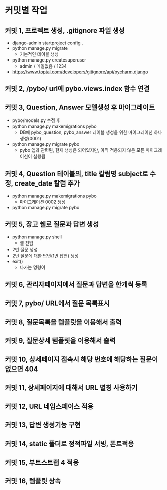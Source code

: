 # 커밋별 작업

## 커밋 1, 프로젝트 생성, .gitignore 파일 생성
- django-admin startproject config .
- python manage.py migrate
  - 기본적인 테이블 생성
- python manage.py createsuperuser
  - admin / 메일없음 / 1234 
- https://www.toptal.com/developers/gitignore/api/pycharm,django

## 커밋 2, /pybo/ url에 pybo.views.index 함수 연결

## 커밋 3, Question, Answer 모델생성 후 마이그레이트
- pybo/models.py 수정 후
- python manage.py makemigrations pybo
  - DB에 pybo_question, pybo_answer 테이블 생성을 위한 마이그레이션 하나 생성(0001)
- python manage.py migrate pybo
  - pybo 앱과 관련된, 현재 생성은 되어있지만, 아직 적용되지 않은 모든 마이그레이션이 실행됨

## 커밋 4, Question 테이블의, title 칼럼명 subject로 수정, create_date 칼럼 추가
- python manage.py makemigrations pybo
  - 마이그레이션 0002 생성 
- python manage.py migrate pybo

## 커밋 5, 장고 쉘로 질문과 답변 생성
- python manage.py shell
  - 쉘 진입
- 2번 질문 생성
- 2번 질문에 대한 답변(1번 답변) 생성
- exit()
  - 나가는 명령어

## 커밋 6, 관리자페이지에서 질문과 답변을 한개씩 등록

## 커밋 7, pybo/ URL에서 질문 목록표시

## 커밋 8, 질문목록을 템플릿을 이용해서 출력

## 커밋 9, 질문상세 템플릿을 이용해서 출력

## 커밋 10, 상세페이지 접속시 해당 번호에 해당하는 질문이 없으면 404

## 커밋 11, 상세페이지에 대해서 URL 별칭 사용하기

## 커밋 12, URL 네임스페이스 적용

## 커밋 13, 답변 생성기능 구현

## 커밋 14, static 폴더로 정적파일 서빙, 폰트적용

## 커밋 15, 부트스트랩 4 적용

## 커밋 16, 템플릿 상속